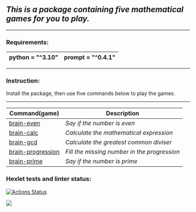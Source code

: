 ## *This is a package containing five mathematical games for you to play.*

---

### Requirements:

| python = "^3.10"                                                                        | prompt = "^0.4.1"                                             |
|-----------------------------------------------------------------------------|---------------------------------------------------------|

---

### Instruction:
Install the package, then use five commands below to play the games.

---

| Command(game)                                                                        | Description                                             |
|-----------------------------------------------------------------------------|---------------------------------------------------------|
| [brain-even](https://asciinema.org/a/BlkTHM3UYb4E98QWqReVNXg9W)                                        | *Say if the number is even*  |
| [brain-calc](https://asciinema.org/a/sk3qvjfUuoTxiA2W6eJV8jwmF)                                               | *Calculate the mathematical expression*            |
| [brain-gcd](https://asciinema.org/a/h4G56C2W4XG7NGqH2jWdOWWMq)                                         | *Calculate the greatest common diviser* |
| [brain-progression](https://asciinema.org/a/yYExG8qj9wO13rkrGEV49AuS2)                                         | *Fill the missing number in the progression* |
| [brain-prime](https://asciinema.org/a/a3tNQDcr4L1YTtgvsMwi0vscS)                                         | *Say if the number is prime* |

### Hexlet tests and linter status:
[![Actions Status](https://github.com/EgorTitov01/python-project-49/actions/workflows/hexlet-check.yml/badge.svg)](https://github.com/EgorTitov01/python-project-49/actions)


<a href="https://codeclimate.com/github/EgorTitov01/python-project-49/maintainability"><img src="https://api.codeclimate.com/v1/badges/73a04c2a6c2aa0ffba8a/maintainability" /></a>

